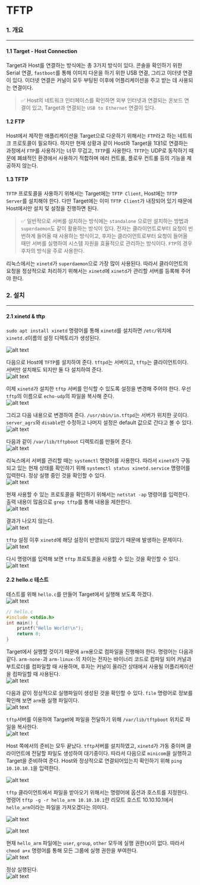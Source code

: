 # TFTP

### 1. 개요

---

#### 1.1 Target - Host Connection

Target과 Host를 연결하는 방식에는 총 3가지 방식이 있다. 콘솔을 확인하기 위한 Serial 연결, `fastboot`를 통해 이미지 다운을 하기 위한 USB 연결, 그리고 이더넷 연결이 있다. 이더넷 연결은 커널이 모두 부팅된 이후에 어플리케이션을 주고 받는 데 사용되는 연결이다. 
> ✅ Host의 네트워크 인터페이스를 확인하면 외부 인터넷과 연결되는 온보드 연결이 있고, Target과 연결되는 `USB to Ethernet` 연결이 있다.


#### 1.2 FTP

Host에서 제작한 애플리케이션을 Target으로 다운하기 위해서는 `FTP`라고 하는 네트워크 프로토콜이 필요하다. 하지만 현재 상황과 같이 Host와 Target을 1대1로 연결하는 과정에서 `FTP`를 사용하기는 너무 무겁고, `TFTP`를 사용한다. `TFTP`는 UDP로 동작하기 때문에 폐쇄적인 환경에서 사용하기 적합하며 에러 컨트롤, 플로우 컨트롤 등의 기능을 제공하지 않는다.


#### 1.3 TFTP

`TFTP` 프로토콜을 사용하기 위해서는 Target에는 `TFTP Client`, Host에는 `TFTP Server`를 설치해야 한다. 다만 Target에는 이미 `TFTP Client`가 내장되어 있기 때문에 Host에서만 설치 및 설정을 진행하면 된다.

> ✅ 일반적으로 서버를 설치하는 방식에는 `standalone` 으로만 설치하는 방법과 `superdaemon`도 같이 활용하는 방식이 있다. 전자는 클라이언트로부터 요청이 빈번하게 들어올 때 사용하는 방식이고, 후자는 클라이언트로부터 요청이 들어올 때만 서버를 실행하여 시스템 자원을 효율적으로 관리하는 방식이다. `FTP`의 경우 후자의 방식을 주로 사용한다.

리눅스에서는 `xinetd`가 `superdaemon`으로 가장 많이 사용된다. 따라서 클라이언트의 요청을 정상적으로 처리하기 위해서는 `xinetd`에 `xinetd`가 관리할 서버를 등록해 주어야 한다.

### 2. 설치

---

#### 2.1 xinetd & tftp

`sudo apt install xinetd` 명령어를 통해 `xinetd`를 설치하면 `/etc/`위치에 `xinetd.d`이름의 설정 디렉토리가 생성된다.<br>

![alt text](<./image/Screenshot from 2024-05-16 09-22-49.png>)

다음으로 Host에 `TFTP`를 설치하여 준다. `tftpd`는 서버이고, `tftp`는 클라이언트이다. 서버만 설치해도 되지만 둘 다 설치하여 준다.<br>
![alt text](<./image/Screenshot from 2024-05-16 09-24-27.png>)

이제 `xinetd`가 설치한 `tftp` 서버를 인식할 수 있도록 설정을 변경해 주어야 한다. 우선 `tftp`의 이름으로 `echo-udp`의 파일을 복사해 준다.<br>
![alt text](<./image/Screenshot from 2024-05-16 09-26-49.png>)

그리고 다음 내용으로 변경하여 준다. `/usr/sbin/in.tftpd`는 서버가 위치한 곳이다. `server_agrs`와 `disable`만 수정하고 나머지 설정은 default 값으로 간다고 볼 수 있다.<br>
![alt text](<./image/Screenshot from 2024-05-16 09-30-49.png>)

다음과 같이 `/var/lib/tftpboot` 디렉토리를 만들어 준다.<br>
![alt text](<./image/Screenshot 2024-05-16 at 4.00.42 PM.png>)

리눅스에서 서버를 관리할 때는 `systemctl` 명령어를 사용한다. 따라서 `xinetd`가 구동되고 있는 현재 상태를 확인하기 위해 `systemctl status xinetd.service` 명령어를 입력한다. 정상 실행 중인 것을 확인할 수 있다.<br>
![alt text](<./image/Screenshot from 2024-05-16 09-41-54.png>)

현재 사용할 수 있는 프로토콜을 확인하기 위해서는 `netstat -ap` 명령어를 입력한다. 출력 내용이 많음으로 `grep tftp`를 통해 내용을 제한한다.<br>
![alt text](<./image/Screenshot 2024-05-16 at 4.29.11 PM.png>)

결과가 나오지 않는다.<br>
![alt text](<./image/Screenshot 2024-05-16 at 4.51.18 PM.png>)

`tftp` 설정 이후 `xinetd`에 해당 설정이 반영되지 않았기 때문에 발생하는 문제이다.<br>
![alt text](<./image/Screenshot 2024-05-16 at 4.54.44 PM.png>)

다시 명령어를 입력해 보면 `tftp` 프로토콜을 사용할 수 있는 것을 확인할 수 있다.<br>
![alt text](<./image/Screenshot 2024-05-16 at 5.09.25 PM.png>)

#### 2.2 hello.c 테스트

테스트를 위해 `hello.c`를 만들어 Target에서 실행해 보도록 하겠다.<br>
![alt text](<./image/Screenshot 2024-05-16 at 5.14.36 PM.png>)

```C
// hello.c
#include <stdio.h>
int main() {
    printf("Hello World!\n");
    return 0;
}
```

Target에서 실행할 것이기 때문에 `arm`용으로 컴파일을 진행해야 한다. 명령어는 다음과 같다. `arm-none-`과 `arm-linux-`의 차이는 전자는 바이너리 코드로 컴파일 되어 커널과 부트로더를 컴파일할 때 사용하며, 후자는 커널이 올라간 상태에서 사용될 어플리케이션을 컴파일할 때 사용된다.<br>
![alt text](<./image/Screenshot 2024-05-16 at 5.19.08 PM.png>)

다음과 같이 정상적으로 실행파일이 생성된 것을 확인할 수 있다. `file` 명령어로 정보를 확인해 보면 `arm`용 실행 파일이다.<br>
![alt text](<./image/Screenshot 2024-05-16 at 5.24.05 PM.png>)

`tftp`서버를 이용하여 Target에 파일을 전달하기 위해 `/var/lib/tftpboot` 위치로 파일을 복사한다.<br>
![alt text](<./image/Screenshot 2024-05-16 at 5.26.41 PM.png>)

Host 쪽에서의 준비는 모두 끝났다. `tftp`서버를 설치하였고, `xinetd`가 가동 중이며 클라이언트에 전달할 파일도 생성하여 대기중이다. 따라서 다음으로 `minicom`을 실행하고 Target을 준비하여 준다. Host와 정상적으로 연결되어있는지 확인하기 위해 `ping 10.10.10.1`을 입력한다.<br>

![alt text](<./image/Screenshot 2024-05-21 at 2.03.33 AM.png>)

`tftp` 클라이언트에서 파일을 받아오기 위해서는 명령어에 옵션과 호스트를 지정한다. 명령어 `tftp -g -r hello_arm 10.10.10.1`란 리모트 호스트 10.10.10.1에서 `hello_arm`이라는 파일을 가져오겠다는 의미다.<br>

![alt text](<./image/Screenshot 2024-05-21 at 2.22.39 AM.png>)

![alt text](<./image/Screenshot 2024-05-21 at 2.24.16 AM.png>)

현재 `hello_arm` 파일에는 `user`, `group`, `other` 모두에 실행 권한(x)이 없다. 따라서 `chmod a+x` 명령어를 통해 모든 그룹에 실행 권한을 부여한다.<br>
![alt text](<./image/Screenshot 2024-05-21 at 2.25.24 AM.png>)

정상 실행된다.<br>
![alt text](<./image/Screenshot 2024-05-21 at 2.28.56 AM.png>)